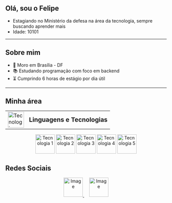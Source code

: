 ## Olá, sou o Felipe

- Estagiando no Ministério da defesa na área da tecnologia, sempre buscando aprender mais
- Idade: 10101

---

## Sobre mim

- 📍 Moro em Brasília - DF  
- 📚 Estudando programação com foco em backend  
- ⏳ Cumprindo 6 horas de estágio por dia útil  

---

## Minha área

<table>
  <tr>
    <td><img width="50" height="50" src="https://github.com/user-attachments/assets/3986416a-379e-4c85-81bb-febc37680760" alt="Tecnologias" /></td>
    <td><strong style="font-size: 1.2em;">Linguagens e Tecnologias</strong></td>
  </tr>
</table>

<p align="center">
  <img width="60" height="60" src="https://github.com/user-attachments/assets/3065fea5-e157-46cb-ab09-f497f0aa8aa8" alt="Tecnologia 1" />
  <img width="60" height="60" src="https://github.com/user-attachments/assets/e0371bf9-6b53-4553-bd34-3b8f88f422e0" alt="Tecnologia 2" />
  <img width="60" height="60" src="https://github.com/user-attachments/assets/d0ca6984-e382-4e80-ab0a-350d7aeea2b7" alt="Tecnologia 3" />
  <img width="60" height="60" src="https://github.com/user-attachments/assets/1e9593b6-734c-418d-af4b-d67c7d54a013" alt="Tecnologia 4" />
  <img width="60" height="60" src="https://github.com/user-attachments/assets/4fbe2c41-09e6-4143-ac4c-0d5b40d543d4" alt="Tecnologia 5" />
</p>

## Redes Sociais

<p align="center">
  <a href="https://www.instagram.com/seu_usuario_aqui" target="_blank">
   <img width="60" height="60" alt="Image" src="https://github.com/user-attachments/assets/25a5b5a7-1e78-4dac-883f-c1632a8c03ca" />
  </a>
  &nbsp;&nbsp;&nbsp;
  <a href="https://www.linkedin.com/in/seu_usuario_aqui" target="_blank">
    <img width="60" height="60" alt="Image" src="https://github.com/user-attachments/assets/712bb661-81b3-406c-8916-0bcee671d297" />
  </a>
</p>
